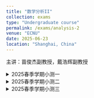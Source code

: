 ```yaml
---
title: "数学分析II"
collection: exams
type: "Undergraduate course"
permalink: /exams/analysis-2
venue: "ECNU"
date: 2025-06-23
location: "Shanghai, China"
---
```

主讲：苗俊杰副教授，戴浩辉副教授

<details markdown="1">
  <summary> 2025春季学期小测一</summary>
  
**第1题[28分]** 判断下列陈述是否正确，并简述理由（判断4分，理由3分）
1. 设数列\\(\\{a_n\\},\\{b_n\\}\\)均有界，则
\\(\varliminf\limits_{n\to\infty} (a_n+b_n)=\varliminf\limits_{n\to\infty} a_n+\liminf\limits_{n\to\infty} b_n.\\)
2. 若数列\\(\\{a_n\\}\\)有界，\\(\varlimsup\limits_{n\to\infty}a_n>0\\)，则\\(\ \exists\ N\\)，当\\(n>N\\)时，\\(a_n>0.\\)
3. 若定义在\\(\mathbb{R}\\)上的连续函数\\(f(x)\\)是周期函数，则\\(f(x)\\)的原函数\\(F(x)\\)一定是周期函数.
4. 若定义在\\(\mathbb{R}\\)上的连续函数\\(f(x)\\)是偶函数，则\\(f(x)\\)的原函数\\(F(x)\\)一定是奇函数.

**第2题[16分]** 求以下数列的上下极限：
1. \\(\left\\{\dfrac{n}{n+1}2^{(-1)^n}\right\\}\\);
2. \\(\left\\{\sin\dfrac{n\pi}{3}\right\\}\\);
3. \\(\left\\{\sqrt[n]{n}\ln\dfrac{n+1}{n}\right\\}\\);
4. \\(\\{\sin n\\}\\).

**第3题[32分]** 计算以下不定积分
1. \\(\displaystyle \int (x+1)e^{x^2+2x+1}\ \mathrm{d}x\\)；
2. \\(\displaystyle \int \frac{\mathrm{d}x}{\sqrt{x}+\sqrt[3]{x}}\\)；
3. \\(\displaystyle \int \frac{ \mathrm{d}x}{2+\sin x}\\)；
4. \\(\displaystyle \int \frac{\mathrm{d}x}{x(x+1)(x^2+2x+2)}\\).

**第4题[12分]** 证明，若数列\\(\\{ a_n\\}\\)有界，\\(\varliminf\limits_{n\to\infty} a_n>0\\)，则\\(\exists~N\\)，当\\(n>N\\)时，\\(a_n>0.\\)

**第5题[12分]** 证明，若数列\\(\\{ a_n\\}\\)有界，则\\(A=\varlimsup_{n\to\infty}a_n\\)的充要条件是\\(A=\inf\limits_{n}\sup\limits_{k\ge n}\\{a_k\\}\\).

</details>

<details markdown="1">
  <summary> 2025春季学期小测二</summary>
  
**第1题[20分]** 计算下列定积分
1. \\(\displaystyle \int_{-1}^4 \cos x e^{\sin x}\ \mathrm{d}x\\);
2. \\(\displaystyle \int_-2^2 x\cos^4x\ \mathrm{d}x\\);
3. \\(\displaystyle \int_0^1 \frac{\mathrm{d}x}{(1+x^2)^2}\\);
4. \\(\displaystyle \int_2^3  x\ln x\ \mathrm{d}x\\).

**第2题[30分]** 判断下列陈述是否正确，并简述理由（判断3分，理由2分）
1. 若函数\\(f(x)\\)在\\([a,b]\\)上可积，则存在\\(\xi\in[a,b]\\)，使得\\(\displaystyle\int_{a}^bf(x)\ \mathrm{d}x=f(\xi)(b-a).\\)
2. 若\\(\displaystyle\int_{a}^bf(x)\ \mathrm{d}x\ge 0\\)，则\\(f(x)\ge 0,\forall x\in[a,b].\\)
3. 若函数\\(f(x)\\)在\\([a,b]\\)上可积，则\\(F(x)=\displaystyle\int_a^x f(t)\ \mathrm{d}t\\)可导.
4. 若函数\\(\|f(x)\|\\)在\\([a,b]\\)可积，则\\(f(x)\\)在\\([a,b]\\)上可积.
5. 定积分\\(\displaystyle\int_{a}^bf(x)\ \mathrm{d}x\\)的几何意义是由直线\\(x=a,x=b,x\\)轴以及曲线\\(y=f(x),x\in[a,b]\\)所围成的平面图形的面积.
6. 若\\(f(x)\\)在\\([a,b]\\)上可积且\\(f(x)\neq 0,\forall x\in[a,b]\\)，则\\(\dfrac{1}{f(x)}\\)在\\([a,b]\\)上也可积.

**第3题[10分]**
1. 求第一象限中由极坐标曲线\\(r=\sqrt{3}\sin \theta,r=\cos\theta\\)所围成的平面图形的面积.
2. 求曲线\\(C:\begin{cases}x(t)=t-t^2\\\y(t)=1+\dfrac{4\sqrt{2}}{3}t^{\frac{3}{2}}\end{cases},t\in[0,1]\\)的弧长.

**第4题[10分]** 
1. \\(\displaystyle f(x)=\int_{\arcsin x}^{\ln(x+1)}e^{-t^2}\ \mathrm{d}t,x\in\left[\frac{1}{2},1\right]\\)，求\\(f'(x)\\);
2. 求极限\\(\lim\limits_{x\to 0}\dfrac{\int_{2x}^{x^2}tf(t)\ \mathrm{d}t}{x^2}\\)，其中\\(f\\)为\\(\mathbb{R}\\)上的连续函数.

**第5题[10分]** 计算由直线\\(x=4,x\\)轴以及曲线段\\(y=\sqrt{x},x\in[0,4]\\)所围平面图形绕\\(y\\)轴旋转一周所得旋转体的体积.

**第6题[10分]** 计算由曲线段\\(y=\sqrt{x},x\in[0,4]\\)绕\\(x\\)轴旋转一周所得的旋转曲面的面积.

**第7题[10分]** 设\\(f\\)在\\([0,1]\\)上连续可微，\\(0\le f'(x)\le 1,\ \forall x\in[0,1],\ f(0)=0.\\)，证明\\[\left(\int_0^1 f(x)\ \mathrm{d}x\right)^2\ge\int_0^1[f(x)]^3\ \mathrm{d}x,\\]且等号仅在\\(f(x)=x\\)或\\(f(x)\equiv 0\\)时成立.

</details>

<details markdown="1">
  <summary> 2025春季学期小测三</summary>
  
**第1题[20分]** 判断下列陈述是否正确，并简述理由（判断3分，理由2分）
1. 若\\(f(x)\le g(x),\forall x\in[a,+\infty)\\)，无穷积分\\(\displaystyle\int_a^{+\infty}g(x)\ \mathrm{d}x\\)收敛，则无穷积分\\(\displaystyle\int_a^{+\infty}f(x)\ \mathrm{d}x\\)收敛.
2. 若非负无穷积分\\(\displaystyle\int_a^{+\infty}f(x)\ \mathrm{d}x\\)收敛，则\\(\ \exist\ p>1\\)，使得极限\\(\lim\limits_{x\to+\infty}x^p f(x)\\)存在.
3. 若\\(u_n>0,\forall n\\)，数项级数\\(\sum u_n\\)收敛，则\\(\ \exists\ N,\ n>N\\)时\\(\dfrac{u_{n+1}}{u_n}\le q\\)，其中\\(q\in [0,1)\\).
4. 若\\(u_n\ge 0,\forall n\\)，且\\(\ \exists\ N\in\mathbb{N}_+\\)，当\\(n>N\\)时，\\(\sqrt[n]{u_n}<1\\)，则\\(\sum u_n\\)收敛.

**第2题[10分]** 计算下列反常积分的值：
1. \\(\displaystyle\int_1^{+\infty}e^{-x}\cos x\ \mathrm{d}x\\);
2. \\(\displaystyle\int_0^2\frac{1}{x^{frac{2}{3}}}\ \mathrm{d}x\\).

**第3题[10分]** 计算下列数项级数的和：
1. \\(\displaystyle\sum_{n=1}^\infty\frac{2+(-1)^n}{4^n}\\);
2. \\(\displaystyle\sum_{n=1}^\infty\frac{n}{(n+1)(n+2)(n+3)}\\)

**第4题[10分]** 讨论下列反常积分的敛散性：
1. \\(\displaystyle\int_1^{+\infty}\frac{x^2}{2^x}\ \mathrm{d}x\\)
2. \\(\displaystyle\int_0^1\frac{\arctan x}{\sqrt{x}\ln(1+x)}\ \mathrm{d}x\\)

**第5题[10分]** 讨论下列数项级数的敛散性：
1. \\(\displaystyle\sum_{n=1}^\infty\frac{1}{2^{ln n}\\)
2. \\(\displaystyle\sum_{n=2}^\infty\frac{1}{\sqrt{n}+(-1)^n}\\)

**第6题[10分]** 证明瑕积分\\(\displaystyle\int_0^1\frac{\ln x}{x^p}\ \mathrm{d}x\\)当\\(0<p<1\\)时收敛.

**第7题[10分]** 证明数项级数\\(\displaystyle\frac{(-1)^n\sin n}{n}\\)条件收敛. 

**第8题[10分]** 证明反常积分\\[\int_0^{+\infty}\frac{\sin x}{(x-\ln x)^p}\ \mathrm{d}x\\]
当\\(p>1\\)时绝对收敛，当\\(0<p\le 1\\)时条件收敛.

**第9题[10分]** 设\\(\\{a_n\\}\\)为单调递增无界的数列，且\\(a_1>0\\)，令\\[u_n=\frac{a_{n+1}-a_n}{a_n^pa_{n+1}}.\\]
证明：当\\(p>0\\)时，级数\\(\sum u_n\\)收敛.

</details>
